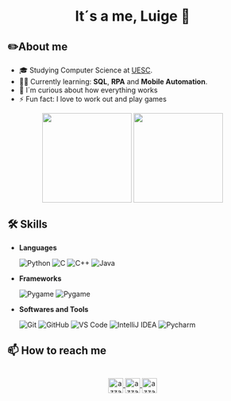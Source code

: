 <h1 align="center"><strong>It´s a me, Luige 🍄</strong></h1>
<t></t>

##  ✏️**About me**
  - 🎓 Studying Computer Science at [UESC](http://uesc.br/).
  - 👩‍💻 Currently learning: **SQL**, **RPA** and **Mobile Automation**.
  - 🔎 I´m curious about how everything works
  - ⚡ Fun fact: I love to work out and play games 

<p align="center">
<img height="180em" src="https://github-readme-stats.vercel.app/api?username=lluigecm&private=true&show_icons=true&theme=radical&include_all_commits=true" align = "center"/>
<img height="180em" src="https://github-readme-stats.vercel.app/api/top-langs?username=lluigecm&show_icons=true&locale=en&layout=compact&theme=radical" align = "center"/>
</p>

##  🛠️ **Skills**

- **Languages**

    ![Python](https://img.shields.io/badge/Python%20-%2314354C.svg?style=for-the-badge&logo=python&logoColor=white)
    ![C](https://img.shields.io/badge/C%20-%232370ED.svg?style=for-the-badge&logo=c&logoColor=white)
    ![C++](https://img.shields.io/badge/C++%20-%2300599C.svg?style=for-the-badge&logo=c%2B%2B&logoColor=white)
    ![Java](https://img.shields.io/badge/Java%20-%23007396.svg?style=for-the-badge&logo=java&logoColor=white)

- **Frameworks**

    ![Pygame](https://img.shields.io/badge/Pygame%20-%233776AB.svg?style=for-the-badge&logo=python&logoColor=white)
    ![Pygame](https://img.shields.io/badge/Robot_Framework%20-%233776AB.svg?style=for-the-badge&logo=robotframework&logoColor=white)

- **Softwares and Tools**

    ![Git](https://img.shields.io/badge/Git%20-%23F05032.svg?style=for-the-badge&logo=git&logoColor=white)
    ![GitHub](https://img.shields.io/badge/GitHub%20-%23121011.svg?style=for-the-badge&logo=github&logoColor=white)
    ![VS Code](https://img.shields.io/badge/Visual%20Studio%20Code%20-%23007ACC.svg?style=for-the-badge&logo=visual-studio-code&logoColor=white)
    ![IntelliJ IDEA](https://img.shields.io/badge/IntelliJ%20IDEA%20-%23000000.svg?style=for-the-badge&logo=intellij-idea&logoColor=white)
    ![Pycharm](https://img.shields.io/badge/pycharm%20%20-%23000000.svg?style=for-the-badge&logo=pycharm&logoColor=white)

##  📫 **How to reach me**

<p align="center">
<br/>
<a href=https://www.linkedin.com/in/lucas-luige-3a0b52216/" target="blank">
  <img align="center"
    src="https://img.shields.io/badge/linkedin-%231DA1F2.svg?style=for-the-badge&logo=linkedin&logoColor=white"
    alt="azzar" height="30"/>
</a>
<a href="mailto:luige030301@gmail.com" target="blank">
  <img align="center"
    src="https://img.shields.io/badge/gmail-EA4335.svg?style=for-the-badge&logo=gmail&logoColor=white"
    alt="azzar" height="30"/>
</a>
<a href="https://www.instagram.com/lluige_cm/" target="blank">
  <img align="center"
    src="https://img.shields.io/badge/instagram-%23E4405F.svg?style=for-the-badge&logo=Instagram&logoColor=white"
    alt="azzar" height="30"/>
</a>
</p>

